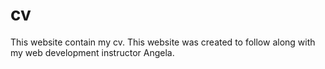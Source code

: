 # cv
This website contain my cv.
This website was created to follow along with my web development instructor Angela.

